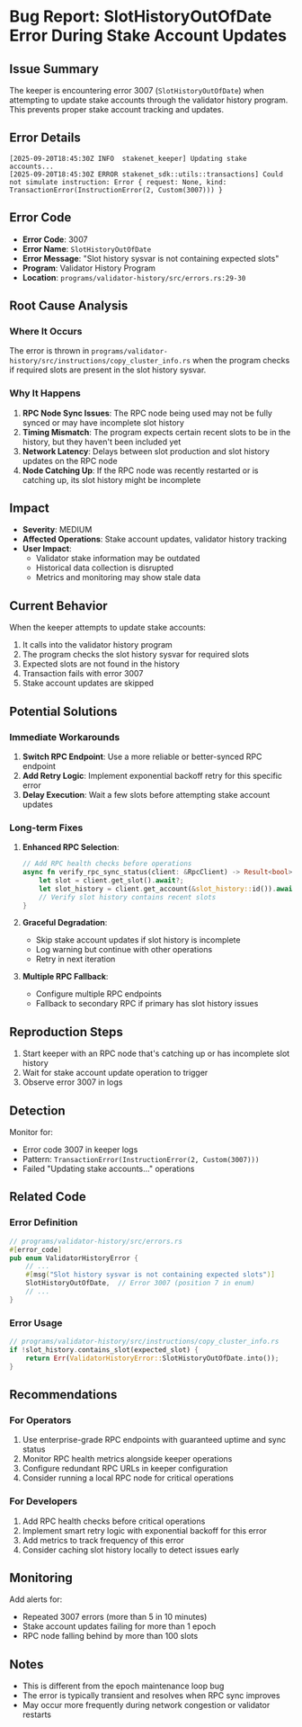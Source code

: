 # Bug Report: SlotHistoryOutOfDate Error During Stake Account Updates

## Issue Summary
The keeper is encountering error 3007 (`SlotHistoryOutOfDate`) when attempting to update stake accounts through the validator history program. This prevents proper stake account tracking and updates.

## Error Details
```
[2025-09-20T18:45:30Z INFO  stakenet_keeper] Updating stake accounts...
[2025-09-20T18:45:30Z ERROR stakenet_sdk::utils::transactions] Could not simulate instruction: Error { request: None, kind: TransactionError(InstructionError(2, Custom(3007))) }
```

## Error Code
- **Error Code**: 3007
- **Error Name**: `SlotHistoryOutOfDate`
- **Error Message**: "Slot history sysvar is not containing expected slots"
- **Program**: Validator History Program
- **Location**: `programs/validator-history/src/errors.rs:29-30`

## Root Cause Analysis

### Where It Occurs
The error is thrown in `programs/validator-history/src/instructions/copy_cluster_info.rs` when the program checks if required slots are present in the slot history sysvar.

### Why It Happens
1. **RPC Node Sync Issues**: The RPC node being used may not be fully synced or may have incomplete slot history
2. **Timing Mismatch**: The program expects certain recent slots to be in the history, but they haven't been included yet
3. **Network Latency**: Delays between slot production and slot history updates on the RPC node
4. **Node Catching Up**: If the RPC node was recently restarted or is catching up, its slot history might be incomplete

## Impact
- **Severity**: MEDIUM
- **Affected Operations**: Stake account updates, validator history tracking
- **User Impact**:
  - Validator stake information may be outdated
  - Historical data collection is disrupted
  - Metrics and monitoring may show stale data

## Current Behavior
When the keeper attempts to update stake accounts:
1. It calls into the validator history program
2. The program checks the slot history sysvar for required slots
3. Expected slots are not found in the history
4. Transaction fails with error 3007
5. Stake account updates are skipped

## Potential Solutions

### Immediate Workarounds
1. **Switch RPC Endpoint**: Use a more reliable or better-synced RPC endpoint
2. **Add Retry Logic**: Implement exponential backoff retry for this specific error
3. **Delay Execution**: Wait a few slots before attempting stake account updates

### Long-term Fixes
1. **Enhanced RPC Selection**:
   ```rust
   // Add RPC health checks before operations
   async fn verify_rpc_sync_status(client: &RpcClient) -> Result<bool> {
       let slot = client.get_slot().await?;
       let slot_history = client.get_account(&slot_history::id()).await?;
       // Verify slot history contains recent slots
   }
   ```

2. **Graceful Degradation**:
   - Skip stake account updates if slot history is incomplete
   - Log warning but continue with other operations
   - Retry in next iteration

3. **Multiple RPC Fallback**:
   - Configure multiple RPC endpoints
   - Fallback to secondary RPC if primary has slot history issues

## Reproduction Steps
1. Start keeper with an RPC node that's catching up or has incomplete slot history
2. Wait for stake account update operation to trigger
3. Observe error 3007 in logs

## Detection
Monitor for:
- Error code 3007 in keeper logs
- Pattern: `TransactionError(InstructionError(2, Custom(3007)))`
- Failed "Updating stake accounts..." operations

## Related Code

### Error Definition
```rust
// programs/validator-history/src/errors.rs
#[error_code]
pub enum ValidatorHistoryError {
    // ...
    #[msg("Slot history sysvar is not containing expected slots")]
    SlotHistoryOutOfDate,  // Error 3007 (position 7 in enum)
    // ...
}
```

### Error Usage
```rust
// programs/validator-history/src/instructions/copy_cluster_info.rs
if !slot_history.contains_slot(expected_slot) {
    return Err(ValidatorHistoryError::SlotHistoryOutOfDate.into());
}
```

## Recommendations

### For Operators
1. Use enterprise-grade RPC endpoints with guaranteed uptime and sync status
2. Monitor RPC health metrics alongside keeper operations
3. Configure redundant RPC URLs in keeper configuration
4. Consider running a local RPC node for critical operations

### For Developers
1. Add RPC health checks before critical operations
2. Implement smart retry logic with exponential backoff for this error
3. Add metrics to track frequency of this error
4. Consider caching slot history locally to detect issues early

## Monitoring
Add alerts for:
- Repeated 3007 errors (more than 5 in 10 minutes)
- Stake account updates failing for more than 1 epoch
- RPC node falling behind by more than 100 slots

## Notes
- This is different from the epoch maintenance loop bug
- The error is typically transient and resolves when RPC sync improves
- May occur more frequently during network congestion or validator restarts